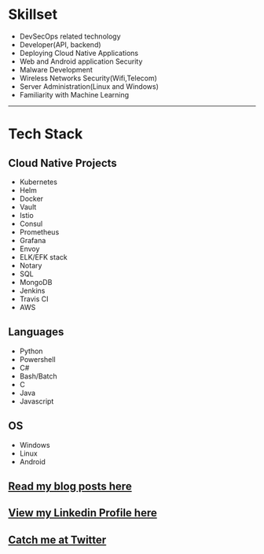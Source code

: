 
# Skillset 
- DevSecOps related technology
- Developer(API, backend)
- Deploying Cloud Native Applications
- Web and Android application Security
- Malware Development 
- Wireless Networks Security(Wifi,Telecom) 
- Server Administration(Linux and Windows)
- Familiarity with Machine Learning 


---
# Tech Stack 
## Cloud Native Projects 
- Kubernetes 
- Helm
- Docker
- Vault
- Istio
- Consul
- Prometheus
- Grafana
- Envoy
- ELK/EFK stack
- Notary
- SQL
- MongoDB
- Jenkins
- Travis CI
- AWS

## Languages
- Python
- Powershell
- C#
- Bash/Batch
- C
- Java
- Javascript

## OS
- Windows 
- Linux 
- Android


## [Read my blog posts here](https://medium.com/harsh-thakur)

## [View my Linkedin Profile here](https://www.linkedin.com/in/harsh-thakur-499096158/)

## [Catch me at Twitter](https://twitter.com/harsh_thakur_1)

